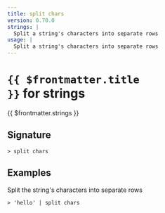 ```yaml
---
title: split chars
version: 0.70.0
strings: |
  Split a string's characters into separate rows
usage: |
  Split a string's characters into separate rows
---
```


# <code>{{ $frontmatter.title }}</code> for strings

<div class='command-title'>{{ $frontmatter.strings }}</div>

## Signature

```> split chars ```

## Examples

Split the string's characters into separate rows
```shell
> 'hello' | split chars
```
